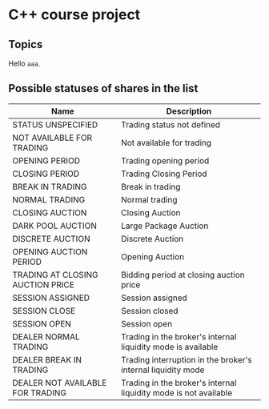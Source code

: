 # C++ course project

## Topics

Hello `aaa`.

## Possible statuses of shares in the list
| Name | Description|
| -------- | ------- |
| STATUS UNSPECIFIED | Trading status not defined |
| NOT AVAILABLE FOR TRADING | Not available for trading |
| OPENING PERIOD | Trading opening period |
| CLOSING PERIOD | Trading Closing Period |
| BREAK IN TRADING | Break in trading |
| NORMAL TRADING | Normal trading |
| CLOSING AUCTION | Closing Auction |
| DARK POOL AUCTION | Large Package Auction |
| DISCRETE AUCTION | Discrete Auction |
| OPENING AUCTION PERIOD | Opening Auction |
| TRADING AT CLOSING AUCTION PRICE | Bidding period at closing auction price |
| SESSION ASSIGNED | Session assigned |
| SESSION CLOSE | Session closed |
| SESSION OPEN | Session open |
| DEALER NORMAL TRADING | Trading in the broker's internal liquidity mode is available |
| DEALER BREAK IN TRADING | Trading interruption in the broker's internal liquidity mode |
| DEALER NOT AVAILABLE FOR TRADING | Trading in the broker's internal liquidity mode is not available |
